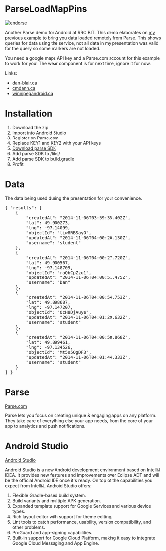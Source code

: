 ParseLoadMapPins
================

[![endorse](https://api.coderwall.com/cmdann/endorsecount.png)](https://coderwall.com/cmdann)

Another Parse demo for Android at RRC BIT. This demo elaborates on <a href="https://github.com/CMDann/ParseSaveLoadDemo">my previous example</a> to bring you data loaded remotely from Parse. This shows queries for data using the service, not all data in my presentation was valid for the query so some markers are not loaded.

You need a google maps API key and a Parse.com account for this example to work for you! The wear component is for next time, ignore it for now.

Links:
<ul>
<li><a href="http://dan-blair.ca">dan-blair.ca</a></li>
<li><a href="http://cmdann.ca">cmdann.ca</a></li>
<li><a href="http://winnipegandroid.ca">winnipegandroid.ca</a></li>
</ul>

Installation
============
1. Download the zip
2. Import into Android Studio
3. Register on Parse.com
4. Replace KEY1 and KEY2 with your API keys
5. <a href="https://parse.com/docs/downloads">Download parse SDK</a>
6. Add parse SDK to /libs/
7. Add parse SDK to build.gradle
8. Profit

Data
====
The data being used during the presentation for your convenience.
<pre>
{ "results": [
	{
        "createdAt": "2014-11-06T03:59:35.402Z",
        "lat": 49.900273,
        "lng": -97.14099,
        "objectId": "tiw8RBSayO",
        "updatedAt": "2014-11-06T04:00:20.130Z",
        "username": "student"
    },
	{
        "createdAt": "2014-11-06T04:00:27.720Z",
        "lat": 49.900567,
        "lng": -97.148709,
        "objectId": "raQbCpZzu1",
        "updatedAt": "2014-11-06T04:00:51.475Z",
        "username": "Dan"
    },
	{
        "createdAt": "2014-11-06T04:00:54.753Z",
        "lat": 49.898687,
        "lng": -97.147207,
        "objectId": "OcH8DjAuye",
        "updatedAt": "2014-11-06T04:01:29.632Z",
        "username": "student"
    },
	{
        "createdAt": "2014-11-06T04:00:58.868Z",
        "lat": 49.899461,
        "lng": -97.134526,
        "objectId": "Mt5s5QgDF3",
        "updatedAt": "2014-11-06T04:01:44.333Z",
        "username": "student"
    }
] }
</pre>

Parse
=====
<a href="https://parse.com/">Parse.com</a>

Parse lets you focus on creating unique & engaging apps on any platform. They take care of everything else your app needs, from the core of your app to analytics and push notifications.

Android Studio
==============
<a href="https://developer.android.com/sdk/installing/studio.html">Android Studio</a>
<p>Android Studio is a new Android development environment based on IntelliJ IDEA. It provides new features and improvements over Eclipse ADT and will be the official Android IDE once it's ready. On top of the capabilities you expect from IntelliJ, Android Studio offers:</p>
<ol>
<li>Flexible Gradle-based build system.</li>
<li>Build variants and multiple APK generation.</li>
<li>Expanded template support for Google Services and various device types.</li>
<li>Rich layout editor with support for theme editing.</li>
<li>Lint tools to catch performance, usability, version compatibility, and other problems.</li>
<li>ProGuard and app-signing capabilities.</li>
<li>Built-in support for Google Cloud Platform, making it easy to integrate Google Cloud Messaging and App Engine.</li>
</ol>
